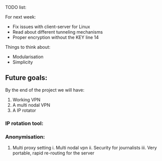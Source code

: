 TODO list:

For next week:

- Fix issues with client-server for Linux
- Read about different tunneling mechanisms
- Proper encryption without the KEY line 14

Things to think about:
- Modularisation
- Simplicity

## Future goals:

By the end of the project we will have:
1. Working VPN
2. A multi nodal VPN
3. A IP rotator

### IP rotation tool:

### Anonymisation:
1. Multi proxy setting
    i. Multi nodal vpn
    ii. Security for journalists
    iii. Very portable, rapid re-routing for the server
